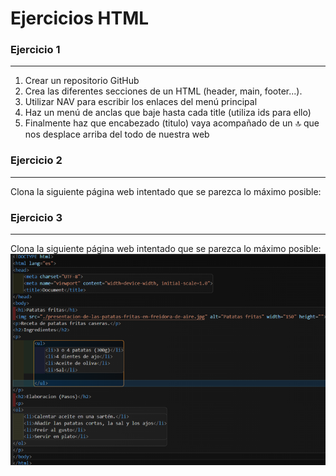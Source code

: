 # Ejercicios HTML  
### Ejercicio 1  
***  
1. Crear un repositorio GitHub  
3. Crea las diferentes secciones de un HTML (header, main, footer...).  
4. Utilizar NAV para escribir los enlaces del menú principal  
5. Haz un menú de anclas que baje hasta cada title (utiliza ids para ello)  
6. Finalmente haz que encabezado (titulo) vaya acompañado de un 🔝 que nos desplace arriba del todo de nuestra web  
### Ejercicio 2  
***
Clona la siguiente página web intentado que se parezca lo máximo posible: 
### Ejercicio 3  
***
Clona la siguiente página web intentado que se parezca lo máximo posible:  
  ![Este contenido se mostrará cuando la imagen no se pueda cargar, como texto alternativo](/img%20ej3/Captura%20de%20pantalla%202024-02-26%20133847.png "Sexto paso")
